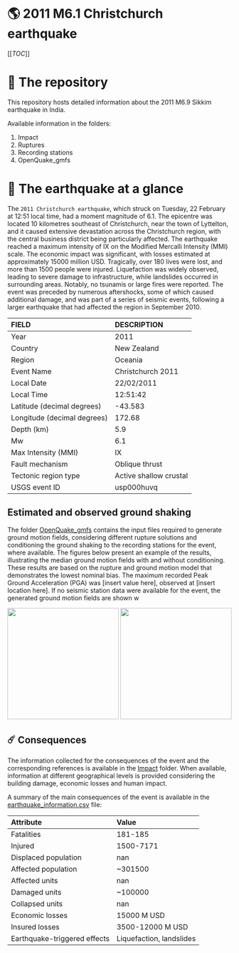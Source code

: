 # 🌎 2011 M6.1 Christchurch earthquake
[[_TOC_]]

# 📂 The repository

This repository hosts detailed information about the 2011 M6.9 Sikkim earthquake in India.

Available information in the folders:

1. Impact
2. Ruptures
3. Recording stations
4. OpenQuake_gmfs


# 🚀 The earthquake at a glance 

The `2011 Christchurch earthquake`, which struck on Tuesday, 22 February at 12:51 local time, had a moment magnitude of 6.1. The epicentre was located 10 kilometres southeast of Christchurch, near the town of Lyttelton, and it caused extensive devastation across the Christchurch region, with the central business district being particularly affected. The earthquake reached a maximum intensity of IX on the Modified Mercalli Intensity (MMI) scale. The economic impact was significant, with losses estimated at approximately 15000 million USD. Tragically, over 180 lives were lost, and more than 1500 people were injured. Liquefaction was widely observed, leading to severe damage to infrastructure, while landslides occurred in surrounding areas. Notably, no tsunamis or large fires were reported. The event was preceded by numerous aftershocks, some of which caused additional damage, and was part of a series of seismic events, following a larger earthquake that had affected the region in September 2010.

| FIELD | DESCRIPTION |
|:-------|:-------------|
| Year | 2011 |
| Country | New Zealand |
| Region | Oceania |
| Event Name | Christchurch 2011 |
| Local Date | 22/02/2011 |
| Local Time | 12:51:42 |
| Latitude (decimal degrees) | -43.583 |
| Longitude (decimal degrees) | 172.68 |
| Depth (km) | 5.9 |
| Mw | 6.1 |
| Max Intensity (MMI) | IX |
| Fault mechanism | Oblique thrust |
| Tectonic region type | Active shallow crustal |
| USGS event ID | usp000huvq |

## Estimated and observed ground shaking

The folder [OpenQuake_gmfs](./OpenQuake_gmfs/) contains the input files required to generate ground motion fields, considering different rupture solutions and conditioning the ground shaking to the recording stations for the event, where available. The figures below present an example of the results, illustrating the median ground motion fields with and without conditioning. These results are based on the rupture and ground motion model that demonstrates the lowest nominal bias. The maximum recorded Peak Ground Acceleration (PGA) was [insert value here], observed at [insert location here]. If no seismic station data were available for the event, the generated ground motion fields are shown w

<img src="./4_OpenQuake_gmfs/median_gmf_stations_none.png" height="250">
<img src="./4_OpenQuake_gmfs/median_gmf_stations_seismic.png" height="250">

## ☄️ Consequences

The information collected for the consequences of the event and the corresponding references is available in the [Impact](./Impact) folder. When available, information at different geographical levels is provided considering the building damage, economic losses and human impact.

A summary of the main consequences of the event is available in the [earthquake_information.csv](./earthquake_information.csv) file:

| Attribute | Value |
|:-------|:-------------|
| Fatalities | 181-185 |
| Injured | 1500-7171 |
| Displaced population | nan |
| Affected population | ~301500 |
| Affected units | nan |
| Damaged units | ~100000 |
| Collapsed units | nan |
| Economic losses | 15000 M USD |
| Insured losses | 3500-12000 M USD |
| Earthquake-triggered effects | Liquefaction, landslides |